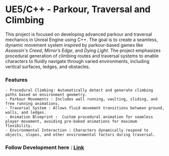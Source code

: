 # UE5/C++ - Parkour, Traversal and Climbing  

This project is focused on developing advanced parkour and traversal mechanics in Unreal Engine using C++. The goal is to create a seamless, dynamic movement system inspired by parkour-based games like *Assassin's Creed*, *Mirror’s Edge*, and *Dying Light*. The project emphasizes procedural generation of climbing routes and traversal systems to enable characters to fluidly navigate through varied environments, including vertical surfaces, ledges, and obstacles.

### Features

	- Procedural Climbing: Automatically detect and generate climbing paths based on environment geometry.
	- Parkour Movements : Includes wall running, vaulting, sliding, and free running animations.
	- Traversal System : Allows fluid movement transitions between ground, walls, and ledges.
	- Animation Blueprint :  Custom procedural animation for seamless player movement, avoiding pre-baked animations for maximum flexibility.
	- Environmental Interaction : Characters dynamically respond to objects, slopes, and other environmental factors during traversal.

 
  ### Follow Development here : [Link](https://www.youtube.com/playlist?list=PLuB7iMA25lu-h2bbjuA8XGDXH3ydaKaBX)


  
